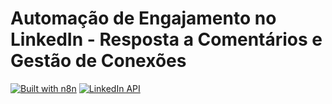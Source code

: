 # Automação de Engajamento no LinkedIn - Resposta a Comentários e Gestão de Conexões
[![Built with n8n](https://img.shields.io/badge/Powered%20by-n8n-213355?style=flat-square)](https://n8n.io/)
[![LinkedIn API](https://img.shields.io/badge/LinkedIn%20API-Integration-0077B5?style=flat-square)](https://developer.linkedin.com/)
